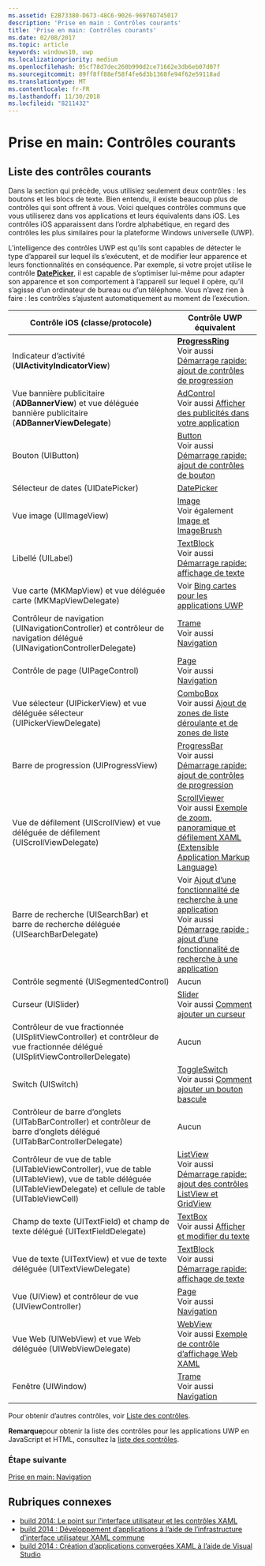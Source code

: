 ```yaml
---
ms.assetid: E2B73380-D673-48C6-9026-96976D745017
description: 'Prise en main : Contrôles courants'
title: 'Prise en main: Contrôles courants'
ms.date: 02/08/2017
ms.topic: article
keywords: windows10, uwp
ms.localizationpriority: medium
ms.openlocfilehash: 05cf78d7dec260b990d2ce71662e3db6eb07d07f
ms.sourcegitcommit: 89ff8ff88ef58f4fe6d3b1368fe94f62e59118ad
ms.translationtype: MT
ms.contentlocale: fr-FR
ms.lasthandoff: 11/30/2018
ms.locfileid: "8211432"
---
```

# <a name="getting-started-common-controls"></a>Prise en main: Contrôles courants


## <a name="common-controls-list"></a>Liste des contrôles courants

Dans la section qui précède, vous utilisiez seulement deux contrôles : les boutons et les blocs de texte. Bien entendu, il existe beaucoup plus de contrôles qui sont offrent à vous. Voici quelques contrôles communs que vous utiliserez dans vos applications et leurs équivalents dans iOS. Les contrôles iOS apparaissent dans l’ordre alphabétique, en regard des contrôles les plus similaires pour la plateforme Windows universelle (UWP).

L’intelligence des contrôles UWP est qu’ils sont capables de détecter le type d’appareil sur lequel ils s’exécutent, et de modifier leur apparence et leurs fonctionnalités en conséquence. Par exemple, si votre projet utilise le contrôle [**DatePicker**](https://msdn.microsoft.com/library/windows/apps/br211681), il est capable de s’optimiser lui-même pour adapter son apparence et son comportement à l’appareil sur lequel il opère, qu’il s’agisse d’un ordinateur de bureau ou d’un téléphone. Vous n’avez rien à faire : les contrôles s’ajustent automatiquement au moment de l’exécution.

| Contrôle iOS (classe/protocole) | Contrôle UWP équivalent |
|------------------------------|--------------------------------------|
| Indicateur d’activité (**UIActivityIndicatorView**) | [**ProgressRing**](https://msdn.microsoft.com/library/windows/apps/br227538) <br/> Voir aussi [Démarrage rapide: ajout de contrôles de progression](https://msdn.microsoft.com/library/windows/apps/xaml/hh780651) |
| Vue bannière publicitaire (**ADBannerView**) et vue déléguée bannière publicitaire (**ADBannerViewDelegate**) | [AdControl](https://msdn.microsoft.com/library/windows/apps/microsoft.advertising.winrt.ui.adcontrol.aspx) <br/> Voir aussi [Afficher des publicités dans votre application](../monetize/display-ads-in-your-app.md) |
| Bouton (UIButton) | [Button](https://msdn.microsoft.com/library/windows/apps/br209265) <br/> Voir aussi [Démarrage rapide: ajout de contrôles de bouton](https://msdn.microsoft.com/library/windows/apps/xaml/jj153346) |
| Sélecteur de dates (UIDatePicker) | [DatePicker](https://msdn.microsoft.com/library/windows/apps/br211681) |
| Vue image (UIImageView) | [Image](https://msdn.microsoft.com/library/windows/apps/br242752) <br/> Voir également [Image et ImageBrush](https://msdn.microsoft.com/library/windows/apps/mt280382) |
| Libellé (UILabel) | [TextBlock](https://msdn.microsoft.com/library/windows/apps/br209652) <br/> Voir aussi [Démarrage rapide: affichage de texte](https://msdn.microsoft.com/library/windows/apps/xaml/hh700392) |
| Vue carte (MKMapView) et vue déléguée carte (MKMapViewDelegate) | Voir [Bing cartes pour les applications UWP](http://go.microsoft.com/fwlink/p/?LinkId=263496) |
| Contrôleur de navigation (UINavigationController) et contrôleur de navigation délégué (UINavigationControllerDelegate) | [Trame](https://msdn.microsoft.com/library/windows/apps/br242682) <br/> Voir aussi [Navigation](https://msdn.microsoft.com/library/windows/apps/mt187344) |
| Contrôle de page (UIPageControl) | [Page](https://msdn.microsoft.com/library/windows/apps/br227503) <br/> Voir aussi [Navigation](https://msdn.microsoft.com/library/windows/apps/mt187344) |
| Vue sélecteur (UIPickerView) et vue déléguée sélecteur (UIPickerViewDelegate) | [ComboBox](https://msdn.microsoft.com/library/windows/apps/br209348) <br/> Voir aussi [Ajout de zones de liste déroulante et de zones de liste](https://msdn.microsoft.com/library/windows/apps/xaml/hh780616) |
| Barre de progression (UIProgressView) | [ProgressBar](https://msdn.microsoft.com/library/windows/apps/br227529) <br/> Voir aussi [Démarrage rapide: ajout de contrôles de progression](https://msdn.microsoft.com/library/windows/apps/xaml/hh780651) |
| Vue de défilement (UIScrollView) et vue déléguée de défilement (UIScrollViewDelegate) | [ScrollViewer](https://msdn.microsoft.com/library/windows/apps/br209527) <br/>  Voir aussi [Exemple de zoom, panoramique et défilement XAML (Extensible Application Markup Language)](http://go.microsoft.com/fwlink/p/?LinkId=238577) |
| Barre de recherche (UISearchBar) et barre de recherche déléguée (UISearchBarDelegate) | Voir [Ajout d’une fonctionnalité de recherche à une application](https://msdn.microsoft.com/library/windows/apps/xaml/jj130767) <br/>  Voir aussi [Démarrage rapide : ajout d’une fonctionnalité de recherche à une application](https://msdn.microsoft.com/library/windows/apps/xaml/hh868180) |
| Contrôle segmenté (UISegmentedControl) | Aucun |
| Curseur (UISlider) | [Slider](https://msdn.microsoft.com/library/windows/apps/br209614) <br/>  Voir aussi [Comment ajouter un curseur](https://msdn.microsoft.com/library/windows/apps/xaml/hh868197) |
| Contrôleur de vue fractionnée (UISplitViewController) et contrôleur de vue fractionnée délégué (UISplitViewControllerDelegate) | Aucun |
| Switch (UISwitch) | [ToggleSwitch](https://msdn.microsoft.com/library/windows/apps/br209712) <br/>  Voir aussi [Comment ajouter un bouton bascule](https://msdn.microsoft.com/library/windows/apps/xaml/hh868198) |
| Contrôleur de barre d’onglets (UITabBarController) et contrôleur de barre d’onglets délégué (UITabBarControllerDelegate) | Aucun |
| Contrôleur de vue de table (UITableViewController), vue de table (UITableView), vue de table déléguée (UITableViewDelegate) et cellule de table (UITableViewCell) | [ListView](https://msdn.microsoft.com/library/windows/apps/br242878) <br/>  Voir aussi [Démarrage rapide: ajout des contrôles ListView et GridView](https://msdn.microsoft.com/library/windows/apps/xaml/hh780650) |
| Champ de texte (UITextField) et champ de texte délégué (UITextFieldDelegate) | [TextBox](https://msdn.microsoft.com/library/windows/apps/br209683) <br/>  Voir aussi [Afficher et modifier du texte](https://msdn.microsoft.com/library/windows/apps/mt280218) |
| Vue de texte (UITextView) et vue de texte déléguée (UITextViewDelegate) | [TextBlock](https://msdn.microsoft.com/library/windows/apps/br209652) <br/>  Voir aussi [Démarrage rapide: affichage de texte](https://msdn.microsoft.com/library/windows/apps/xaml/hh700392) |
| Vue (UIView) et contrôleur de vue (UIViewController) | [Page](https://msdn.microsoft.com/library/windows/apps/br227503) <br/>  Voir aussi [Navigation](https://msdn.microsoft.com/library/windows/apps/mt187344) |
| Vue Web (UIWebView) et vue Web déléguée (UIWebViewDelegate) | [WebView](https://msdn.microsoft.com/library/windows/apps/br227702) <br/>  Voir aussi [Exemple de contrôle d’affichage Web XAML](http://go.microsoft.com/fwlink/p/?LinkId=238582) |
| Fenêtre (UIWindow) | [Trame](https://msdn.microsoft.com/library/windows/apps/br242682) <br/>  Voir aussi [Navigation](https://msdn.microsoft.com/library/windows/apps/mt187344) |

Pour obtenir d’autres contrôles, voir [Liste des contrôles](https://msdn.microsoft.com/library/windows/apps/mt185406).

**Remarque**pour obtenir la liste des contrôles pour les applications UWP en JavaScript et HTML, consultez la [liste des contrôles](https://msdn.microsoft.com/library/windows/apps/hh465453).

### <a name="next-step"></a>Étape suivante

[Prise en main: Navigation](getting-started-navigation.md)

## <a name="related-topics"></a>Rubriques connexes

* [build 2014: Le point sur l’interface utilisateur et les contrôles XAML](http://go.microsoft.com/fwlink/p/?LinkID=397897)
* [build 2014 : Développement d’applications à l’aide de l’infrastructure d’interface utilisateur XAML commune](http://go.microsoft.com/fwlink/p/?LinkID=397898)
* [build 2014 : Création d’applications convergées XAML à l’aide de Visual Studio](http://go.microsoft.com/fwlink/p/?LinkID=397876)
